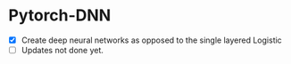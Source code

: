 # Pytorch-DNN

- [x] Create deep neural networks as opposed to the single layered Logistic
- [ ]  Updates not done yet.